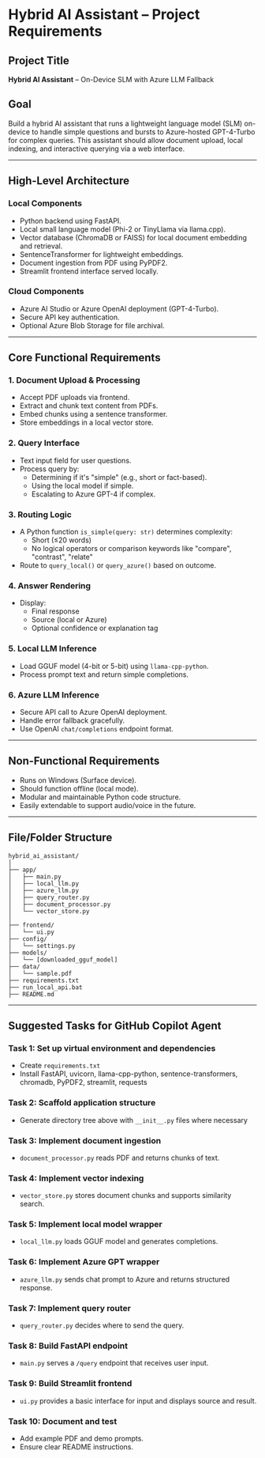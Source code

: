 # Hybrid AI Assistant – Project Requirements

## Project Title
**Hybrid AI Assistant** – On-Device SLM with Azure LLM Fallback

## Goal
Build a hybrid AI assistant that runs a lightweight language model (SLM) on-device to handle simple questions and bursts to Azure-hosted GPT-4-Turbo for complex queries. This assistant should allow document upload, local indexing, and interactive querying via a web interface.

---

## High-Level Architecture

### Local Components
- Python backend using FastAPI.
- Local small language model (Phi-2 or TinyLlama via llama.cpp).
- Vector database (ChromaDB or FAISS) for local document embedding and retrieval.
- SentenceTransformer for lightweight embeddings.
- Document ingestion from PDF using PyPDF2.
- Streamlit frontend interface served locally.

### Cloud Components
- Azure AI Studio or Azure OpenAI deployment (GPT-4-Turbo).
- Secure API key authentication.
- Optional Azure Blob Storage for file archival.

---

## Core Functional Requirements

### 1. Document Upload & Processing
- Accept PDF uploads via frontend.
- Extract and chunk text content from PDFs.
- Embed chunks using a sentence transformer.
- Store embeddings in a local vector store.

### 2. Query Interface
- Text input field for user questions.
- Process query by:
  - Determining if it's "simple" (e.g., short or fact-based).
  - Using the local model if simple.
  - Escalating to Azure GPT-4 if complex.

### 3. Routing Logic
- A Python function `is_simple(query: str)` determines complexity:
  - Short (≤20 words)
  - No logical operators or comparison keywords like "compare", "contrast", "relate"
- Route to `query_local()` or `query_azure()` based on outcome.

### 4. Answer Rendering
- Display:
  - Final response
  - Source (local or Azure)
  - Optional confidence or explanation tag

### 5. Local LLM Inference
- Load GGUF model (4-bit or 5-bit) using `llama-cpp-python`.
- Process prompt text and return simple completions.

### 6. Azure LLM Inference
- Secure API call to Azure OpenAI deployment.
- Handle error fallback gracefully.
- Use OpenAI `chat/completions` endpoint format.

---

## Non-Functional Requirements
- Runs on Windows (Surface device).
- Should function offline (local mode).
- Modular and maintainable Python code structure.
- Easily extendable to support audio/voice in the future.

---

## File/Folder Structure

```
hybrid_ai_assistant/
│
├── app/
│   ├── main.py
│   ├── local_llm.py
│   ├── azure_llm.py
│   ├── query_router.py
│   ├── document_processor.py
│   └── vector_store.py
│
├── frontend/
│   └── ui.py
├── config/
│   └── settings.py
├── models/
│   └── [downloaded_gguf_model]
├── data/
│   └── sample.pdf
├── requirements.txt
├── run_local_api.bat
├── README.md
```

---

## Suggested Tasks for GitHub Copilot Agent

### Task 1: Set up virtual environment and dependencies
- Create `requirements.txt`
- Install FastAPI, uvicorn, llama-cpp-python, sentence-transformers, chromadb, PyPDF2, streamlit, requests

### Task 2: Scaffold application structure
- Generate directory tree above with `__init__.py` files where necessary

### Task 3: Implement document ingestion
- `document_processor.py` reads PDF and returns chunks of text.

### Task 4: Implement vector indexing
- `vector_store.py` stores document chunks and supports similarity search.

### Task 5: Implement local model wrapper
- `local_llm.py` loads GGUF model and generates completions.

### Task 6: Implement Azure GPT wrapper
- `azure_llm.py` sends chat prompt to Azure and returns structured response.

### Task 7: Implement query router
- `query_router.py` decides where to send the query.

### Task 8: Build FastAPI endpoint
- `main.py` serves a `/query` endpoint that receives user input.

### Task 9: Build Streamlit frontend
- `ui.py` provides a basic interface for input and displays source and result.

### Task 10: Document and test
- Add example PDF and demo prompts.
- Ensure clear README instructions.
